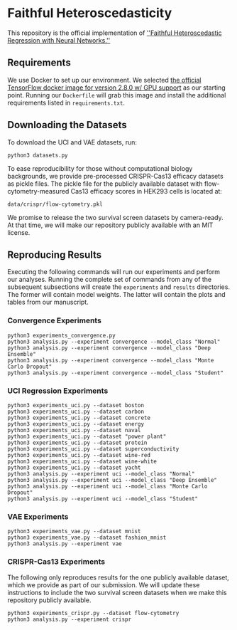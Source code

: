 # Faithful Heteroscedasticity

This repository is the official implementation of
[''Faithful Heteroscedastic Regression with Neural Networks.''](https://arxiv.org/abs/2212.09184v1)

## Requirements
We use Docker to set up our environment.
We selected [the official TensorFlow docker image for version 2.8.0 w/ GPU support](https://hub.docker.com/layers/tensorflow/tensorflow/2.8.0-gpu/images/sha256-1e03623e335aac1610b1a3cfa6a96cf10156acb095287f9d6031df3980148663?context=explore)
as our starting point.
Running our `Dockerfile` will grab this image and install the additional requirements listed in `requirements.txt`.

## Downloading the Datasets
To download the UCI and VAE datasets, run:
```
python3 datasets.py
```
To ease reproducibility for those without computational biology backgrounds, we provide pre-processed CRISPR-Cas13 efficacy datasets as pickle files.
The pickle file for the publicly available dataset with flow-cytometry-measured Cas13 efficacy scores in HEK293 cells is located at:
```
data/crispr/flow-cytometry.pkl
```
We promise to release the two survival screen datasets by camera-ready.
At that time, we will make our repository publicly available with an MIT license.

## Reproducing Results
Executing the following commands will run our experiments and perform our analyses.
Running the complete set of commands from any of the subsequent subsections will create the `experiments` and  `results` directories.
The former will contain model weights.
The latter will contain the plots and tables from our manuscript.

### Convergence Experiments
```
python3 experiments_convergence.py
python3 analysis.py --experiment convergence --model_class "Normal"
python3 analysis.py --experiment convergence --model_class "Deep Ensemble"
python3 analysis.py --experiment convergence --model_class "Monte Carlo Dropout"
python3 analysis.py --experiment convergence --model_class "Student"
```

### UCI Regression Experiments
```
python3 experiments_uci.py --dataset boston
python3 experiments_uci.py --dataset carbon
python3 experiments_uci.py --dataset concrete
python3 experiments_uci.py --dataset energy
python3 experiments_uci.py --dataset naval
python3 experiments_uci.py --dataset "power plant"
python3 experiments_uci.py --dataset protein
python3 experiments_uci.py --dataset superconductivity
python3 experiments_uci.py --dataset wine-red
python3 experiments_uci.py --dataset wine-white
python3 experiments_uci.py --dataset yacht
python3 analysis.py --experiment uci --model_class "Normal"
python3 analysis.py --experiment uci --model_class "Deep Ensemble"
python3 analysis.py --experiment uci --model_class "Monte Carlo Dropout"
python3 analysis.py --experiment uci --model_class "Student"
```

### VAE Experiments
```
python3 experiments_vae.py --dataset mnist
python3 experiments_vae.py --dataset fashion_mnist
python3 analysis.py --experiment vae
```

### CRISPR-Cas13 Experiments
The following only reproduces results for the one publicly available dataset, which we provide as part of our submission.
We will update these instructions to include the two survival screen datasets when we make this repository publicly available.
```
python3 experiments_crispr.py --dataset flow-cytometry
python3 analysis.py --experiment crispr
```
